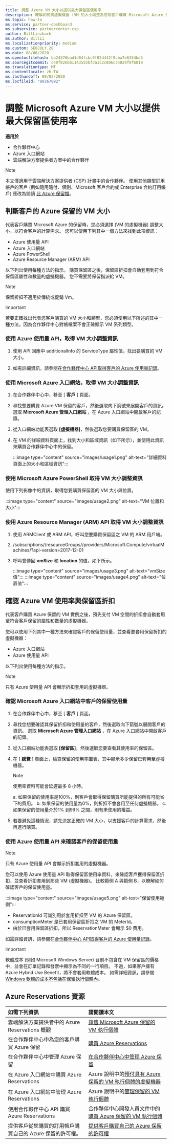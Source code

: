 ```yaml
---
title: 調整 Azure VM 大小以提供最大保留區使用率
description: 瞭解如何將虛擬機器 (VM 的大小調整為您為客戶購買 Microsoft Azure 保留時的計算需求) 。
ms.topic: how-to
ms.service: partner-dashboard
ms.subservice: partnercenter-csp
author: BillLinzbach
ms.author: BillLi
ms.localizationpriority: medium
ms.custom: SEOJULY.20
ms.date: 08/06/2020
ms.openlocfilehash: ba24376bad1d04fcbc9f02d442f0cba7e6354bd3
ms.sourcegitcommit: c40f826bb1143555bf3a1c2c806c34024f0f6019
ms.translationtype: MT
ms.contentlocale: zh-TW
ms.lasthandoff: 09/02/2020
ms.locfileid: "89367092"
---
```

# <a name="microsoft-azure-vm-sizing-for-maximum-reservation-usage"></a>調整 Microsoft Azure VM 大小以提供最大保留區使用率

**適用於**

- 合作夥伴中心
- Azure 入口網站
- 雲端解決方案提供者方案中的合作夥伴
 
> [!NOTE]
> 本文僅適用于雲端解決方案提供者 (CSP) 計畫中的合作夥伴。 使用其他類型訂用帳戶的客戶 (例如隨用隨付、個別、Microsoft 客戶合約或 Enterprise 合約訂用帳戶) 應改為閱讀 [此 Azure 保留檔](https://docs.microsoft.com/azure/cost-management-billing/reservations)。

## <a name="determine-the-vm-size-for-a-customers-azure-reservation"></a>判斷客戶的 Azure 保留的 VM 大小

代表客戶購買 Microsoft Azure 的保留時，您必須選擇 (VM 的虛擬機器) 調整大小，以符合客戶的計算需求。 您可以使用下列其中一個方法來找到此項資訊：

- Azure 使用量 API
- Azure 入口網站
- Azure PowerShell
- Azure Resource Manager (ARM) API

以下列出使用每種方法的指示。 購買保留區之後，保留區折扣會自動套用到符合保留區屬性和數量的虛擬機器。 您不需要將保留指派給 VM。

>[!NOTE]
>保留折扣不適用於傳統或促銷 Vm。

>[!IMPORTANT]
>若要正確找出代表您客戶購買的 VM 大小和類型，您必須使用以下所述的其中一種方法，因為合作夥伴中心對帳檔案不會正確顯示 VM 系列類型。

### <a name="get-vm-sizing-information-using-the-azure-utilization-api"></a>使用 Azure 使用量 API，取得 VM 大小調整資訊

1. 使用 API 回應中 additionalInfo 的 ServiceType 屬性值，找出要購買的 VM 大小。

2. 如需詳細資訊，請參閱在[合作夥伴中心 API](https://docs.microsoft.com/partner-center/develop/)[取得客戶的 Azure 使用量記錄](https://docs.microsoft.com/partner-center/develop/get-a-customer-s-utilization-record-for-azure)。

### <a name="get-vm-sizing-information-using-the-microsoft-azure-portal"></a>使用 Microsoft Azure 入口網站，取得 VM 大小調整資訊

1. 在合作夥伴中心中，移至 [ **客戶** ] 頁面。

2. 尋找想要購買 Azure VM 保留的客戶，然後選取向下箭號來展開客戶的資訊。 選取 **Microsoft Azure 管理入口網站** ，在 Azure 入口網站中開啟客戶的記錄。

3. 從入口網站功能表選取 **\[虛擬機器\]**，然後選取您要購買保留區的 VM。

4. 在 VM 的詳細資料頁面上，找到大小和區域資訊（如下所示），並使用此資訊來購買合作夥伴中心中的保留。  

   :::image type="content" source="images/usage1.png" alt-text="詳細資料頁面上的大小和區域資訊":::

### <a name="get-vm-sizing-information-using-microsoft-azure-powershell"></a>使用 Microsoft Azure PowerShell 取得 VM 大小調整資訊

使用下列影像中的資訊，取得您要購買保留區的 VM 大小與位置。 

:::image type="content" source="images/usage2.png" alt-text="VM 位置和大小":::

### <a name="get-vm-sizing-information-using-the-azure-resource-manager-arm-api"></a>使用 Azure Resource Manager (ARM) API 取得 VM 大小調整資訊

1. 使用 ARMClient 或 ARM API，呼叫您要購買保留區之 VM 的 ARM 用戶端。

2. /subscriptions/<Subscription ID>/resourceGroups/<Resource group name>/providers/Microsoft.Compute/virtualMachines/<VM Instance Name>?api-version=2017-12-01

3. 呼叫會傳回 **vmSize** 和 **location** 的值，如下所示。

    :::image type="content" source="images/usage3.png" alt-text="vmSize 值":::
    :::image type="content" source="images/usage4.png" alt-text="位置值":::

## <a name="verify-azure-vm-usage-and-reservation-discount"></a>確認 Azure VM 使用率與保留區折扣

代表客戶購買 Azure 保留的 VM 實例之後，預先支付 VM 空間的折扣會自動套用至符合客戶保留的屬性和數量的虛擬機器。

您可以使用下列其中一種方法來確認客戶的保留使用量，並查看要套用保留折扣的虛擬機器：

- Azure 入口網站
- Azure 使用量 API

以下列出使用每種方法的指示。

>[!NOTE]
>只有 Azure 使用量 API 會顯示折扣套用的虛擬機器。  

### <a name="verify-the-customers-reservation-usage-in-the-microsoft-azure-portal"></a>確認 Microsoft Azure 入口網站中客戶的保留使用量

1. 在合作夥伴中心中，移至 [ **客戶** ] 頁面。

2. 尋找您想要確認其保留折扣和使用量的客戶，然後選取向下箭號以展開客戶的資訊。 選取 **Microsoft Azure 管理入口網站** ，在 Azure 入口網站中開啟客戶的記錄。
3. 從入口網站功能表選取 **\[保留區\]**，然後選取您要查看其使用率的保留區。
4. 在 [ **總覽** ] 頁面上，檢查保留的使用率圖表，其中顯示多少保留已套用至虛擬機器。

    >[!NOTE]
    >使用率資料可能會延遲最多 8 小時。

    a. 如果保留的使用率是100%，則客戶會取得保留購買所能提供的所有可能省下的費用。
    b. 如果保留的使用量為0%，則折扣不會套用至任何虛擬機器。
    c. 如果保留的使用量介於1% 到99% 之間，則有未使用的權益。

5. 若要避免這種情況，請先決定正確的 VM 大小，以支援客戶的計算需求，然後再進行購買。

### <a name="verify-the-customers-reservation-usage-with-the-azure-utilization-api"></a>使用 Azure 使用量 API 來確認客戶的保留使用量

>[!NOTE]
>只有 Azure 使用量 API 會顯示折扣套用的虛擬機器。  

您可以使用 Azure 使用量 API 取得保留區使用率資料，來確認客戶獲得保留區折扣，並查看折扣套用到那些 VM (虛擬機器)。 比較範例 A 與範例 B，以瞭解如何確認客戶的保留使用量。

:::image type="content" source="images/usage5.png" alt-text="保留使用範例":::

- ReservationId 可識別用於套用折扣至 VM 的 Azure 保留區。
- consumptionMeter 是已套用保留區折扣之 VM 的 MeterId。
- 由於已套用保留區折扣，所以 ReservationMeter 會顯示 $0 費用。

如需詳細資訊，請參閱在[合作夥伴中心 API](https://docs.microsoft.com/partner-center/develop/)[取得客戶的 Azure 使用量記錄](https://docs.microsoft.com/partner-center/develop/get-a-customer-s-utilization-record-for-azure)。

>[!IMPORTANT]
>軟體成本 (例如 Microsoft Windows Server) 目前不包含在 VM 保留區的價格中，並會在訂單記錄和發票中顯示為不同的一行項目。 不過，如果客戶擁有 Azure Hybrid Use Benefit，將不會套用軟體成本。 如需詳細資訊，請參閱 [Windows 軟體的成本不包括在保留執行個體內](https://docs.microsoft.com/azure/billing/billing-reserved-instance-windows-software-costs)。  

## <a name="azure-reservations-resources"></a>Azure Reservations 資源

|**如需下列資訊**   |**請閱讀本文**    |
|:-----------------------------|:-----------------|
|雲端解決方案提供者中的 Azure Reservations 概觀  | [銷售 Microsoft Azure 保留的 VM 執行個體](azure-reservations.md)
|在合作夥伴中心中為您的客戶購買 Azure 保留   | [購買 Azure Reservations](azure-reservations-buying.md)
|在合作夥伴中心中管理 Azure 保留 | [在合作夥伴中心中管理 Azure 保留](azure-reservations-manage.md)
|在 Azure 入口網站中購買 Azure Reservations | Azure 說明中的[預付具有 Azure 保留的 VM 執行個體的虛擬機器](https://docs.microsoft.com/azure/virtual-machines/windows/prepay-reserved-vm-instances) |
|在 Azure 入口網站中管理 Azure Reservations   | Azure 說明中的[管理保留的 VM 執行個體](https://docs.microsoft.com/azure/billing/billing-manage-reserved-vm-instance)  |
|使用合作夥伴中心 API 購買 Azure Reservations | 合作夥伴中心開發人員文件中的[購買 Azure 保留的 VM 執行個體](https://docs.microsoft.com/partner-center/develop/purchase-azure-reservations)   |
|提供客戶從您購買的訂用帳戶購買自己的 Azure 保留的許可權。 | [提供客戶購買自己的 Azure 保留的許可權](give-customers-permission.md)   |
